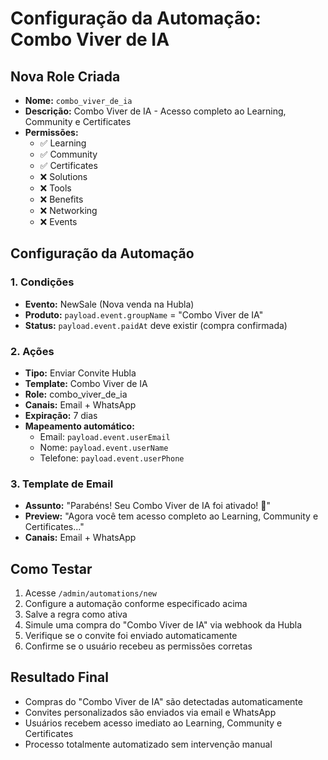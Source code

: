 # Configuração da Automação: Combo Viver de IA

## Nova Role Criada
- **Nome:** `combo_viver_de_ia`
- **Descrição:** Combo Viver de IA - Acesso completo ao Learning, Community e Certificates
- **Permissões:**
  - ✅ Learning
  - ✅ Community 
  - ✅ Certificates
  - ❌ Solutions
  - ❌ Tools
  - ❌ Benefits
  - ❌ Networking
  - ❌ Events

## Configuração da Automação

### 1. Condições
- **Evento:** NewSale (Nova venda na Hubla)
- **Produto:** `payload.event.groupName` = "Combo Viver de IA"
- **Status:** `payload.event.paidAt` deve existir (compra confirmada)

### 2. Ações
- **Tipo:** Enviar Convite Hubla
- **Template:** Combo Viver de IA
- **Role:** combo_viver_de_ia
- **Canais:** Email + WhatsApp
- **Expiração:** 7 dias
- **Mapeamento automático:**
  - Email: `payload.event.userEmail`
  - Nome: `payload.event.userName`
  - Telefone: `payload.event.userPhone`

### 3. Template de Email
- **Assunto:** "Parabéns! Seu Combo Viver de IA foi ativado! 🤖"
- **Preview:** "Agora você tem acesso completo ao Learning, Community e Certificates..."
- **Canais:** Email + WhatsApp

## Como Testar

1. Acesse `/admin/automations/new`
2. Configure a automação conforme especificado acima
3. Salve a regra como ativa
4. Simule uma compra do "Combo Viver de IA" via webhook da Hubla
5. Verifique se o convite foi enviado automaticamente
6. Confirme se o usuário recebeu as permissões corretas

## Resultado Final
- Compras do "Combo Viver de IA" são detectadas automaticamente
- Convites personalizados são enviados via email e WhatsApp
- Usuários recebem acesso imediato ao Learning, Community e Certificates
- Processo totalmente automatizado sem intervenção manual